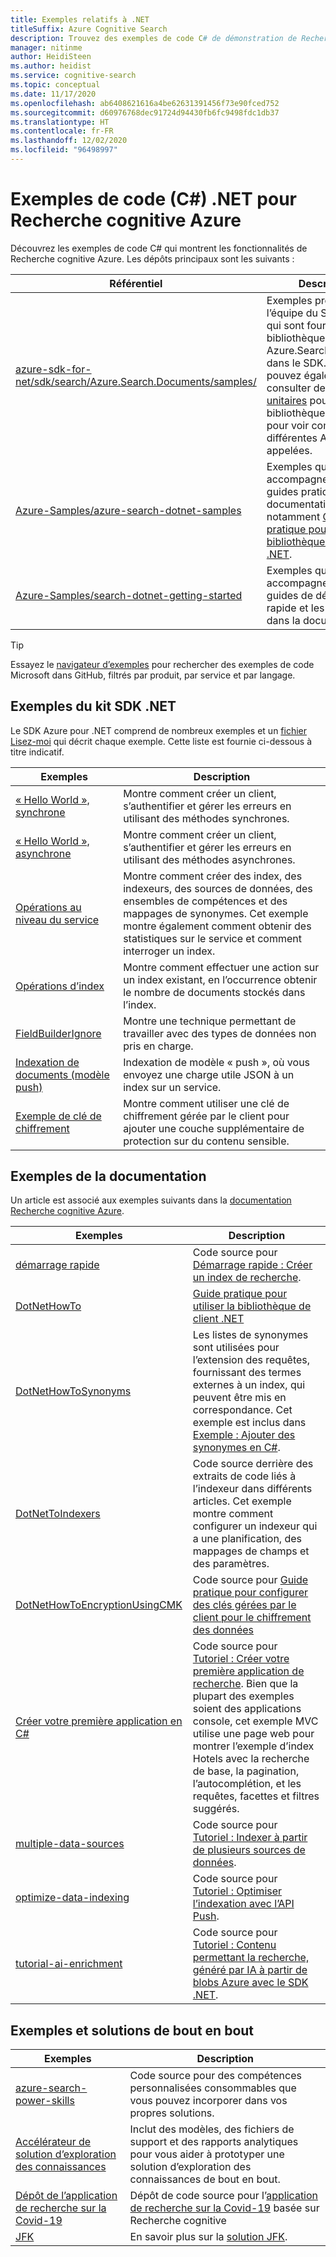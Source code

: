 ```yaml
---
title: Exemples relatifs à .NET
titleSuffix: Azure Cognitive Search
description: Trouvez des exemples de code C# de démonstration de Recherche cognitive Azure qui utilisent les bibliothèques de client .NET.
manager: nitinme
author: HeidiSteen
ms.author: heidist
ms.service: cognitive-search
ms.topic: conceptual
ms.date: 11/17/2020
ms.openlocfilehash: ab6408621616a4be62631391456f73e90fced752
ms.sourcegitcommit: d60976768dec91724d94430fb6fc9498fdc1db37
ms.translationtype: HT
ms.contentlocale: fr-FR
ms.lasthandoff: 12/02/2020
ms.locfileid: "96498997"
---
```

# <a name="net-c-code-samples-for-azure-cognitive-search"></a>Exemples de code (C#) .NET pour Recherche cognitive Azure

Découvrez les exemples de code C# qui montrent les fonctionnalités de Recherche cognitive Azure. Les dépôts principaux sont les suivants :

| Référentiel | Description |
|------------|-------------|
| [azure-sdk-for-net/sdk/search/Azure.Search.Documents/samples/](https://github.com/Azure/azure-sdk-for-net/tree/master/sdk/search/Azure.Search.Documents/samples) | Exemples produits par l’équipe du SDK Azure qui sont fournis avec la bibliothèque de client Azure.Search.Documents dans le SDK. Vous pouvez également consulter des [tests unitaires](https://github.com/Azure/azure-sdk-for-net/tree/master/sdk/search/Azure.Search.Documents/tests) pour la bibliothèque de client pour voir comment différentes API sont appelées. |
| [Azure-Samples/azure-search-dotnet-samples](https://github.com/Azure-Samples/azure-search-dotnet-samples) | Exemples qui accompagnent les guides pratiques dans la documentation, notamment [Guide pratique pour utiliser la bibliothèque de client .NET](search-howto-dotnet-sdk.md).|
| [Azure-Samples/search-dotnet-getting-started](https://github.com/Azure-Samples/search-dotnet-getting-started) | Exemples qui accompagnent les guides de démarrage rapide et les tutoriels dans la documentation.|

> [!Tip]
> Essayez le [navigateur d’exemples](/samples/browse/?languages=csharp&products=azure-cognitive-search) pour rechercher des exemples de code Microsoft dans GitHub, filtrés par produit, par service et par langage.

## <a name="net-sdk-samples"></a>Exemples du kit SDK .NET

Le SDK Azure pour .NET comprend de nombreux exemples et un [fichier Lisez-moi](https://github.com/Azure/azure-sdk-for-net/blob/master/sdk/search/Azure.Search.Documents/samples/README.md) qui décrit chaque exemple. Cette liste est fournie ci-dessous à titre indicatif.

| Exemples | Description |
|---------|-------------|
| [« Hello World », synchrone](https://github.com/Azure/azure-sdk-for-net/blob/master/sdk/search/Azure.Search.Documents/samples/Sample01a_HelloWorld.md) | Montre comment créer un client, s’authentifier et gérer les erreurs en utilisant des méthodes synchrones.|
| [« Hello World », asynchrone](https://github.com/Azure/azure-sdk-for-net/blob/master/sdk/search/Azure.Search.Documents/samples/Sample01b_HelloWorldAsync.md) | Montre comment créer un client, s’authentifier et gérer les erreurs en utilisant des méthodes asynchrones.  |
| [Opérations au niveau du service](https://github.com/Azure/azure-sdk-for-net/blob/master/sdk/search/Azure.Search.Documents/samples/Sample02_Service.md) | Montre comment créer des index, des indexeurs, des sources de données, des ensembles de compétences et des mappages de synonymes. Cet exemple montre également comment obtenir des statistiques sur le service et comment interroger un index.  |
| [Opérations d’index](https://github.com/Azure/azure-sdk-for-net/blob/master/sdk/search/Azure.Search.Documents/samples/Sample03_Index.md) | Montre comment effectuer une action sur un index existant, en l’occurrence obtenir le nombre de documents stockés dans l’index.  |
| [FieldBuilderIgnore](https://github.com/Azure/azure-sdk-for-net/blob/master/sdk/search/Azure.Search.Documents/samples/Sample04_FieldBuilderIgnore.md) | Montre une technique permettant de travailler avec des types de données non pris en charge.  |
| [Indexation de documents (modèle push)](https://github.com/Azure/azure-sdk-for-net/blob/master/sdk/search/Azure.Search.Documents/samples/Sample05_IndexingDocuments.md) | Indexation de modèle « push », où vous envoyez une charge utile JSON à un index sur un service.   |
| [Exemple de clé de chiffrement](https://github.com/Azure/azure-sdk-for-net/blob/master/sdk/search/Azure.Search.Documents/samples/Sample06_EncryptedIndex.md) | Montre comment utiliser une clé de chiffrement gérée par le client pour ajouter une couche supplémentaire de protection sur du contenu sensible.  |

## <a name="documentation-samples"></a>Exemples de la documentation

Un article est associé aux exemples suivants dans la [documentation Recherche cognitive Azure](./index.yml).

| Exemples | Description |
|---------|-------------|
| [démarrage rapide](https://github.com/Azure-Samples/azure-search-dotnet-samples/tree/master/quickstart) | Code source pour [Démarrage rapide : Créer un index de recherche](search-get-started-dotnet.md).  |
| [DotNetHowTo](https://github.com/Azure-Samples/search-dotnet-getting-started/tree/master/DotNetHowTo)  | [Guide pratique pour utiliser la bibliothèque de client .NET](search-howto-dotnet-sdk.md) |
| [DotNetHowToSynonyms](https://github.com/Azure-Samples/search-dotnet-getting-started/tree/master/DotNetHowToSynonyms)  | Les listes de synonymes sont utilisées pour l’extension des requêtes, fournissant des termes externes à un index, qui peuvent être mis en correspondance. Cet exemple est inclus dans [Exemple : Ajouter des synonymes en C#](search-synonyms-tutorial-sdk.md). |
| [DotNetToIndexers](https://github.com/Azure-Samples/search-dotnet-getting-started/tree/master/DotNetHowToIndexers) | Code source derrière des extraits de code liés à l’indexeur dans différents articles. Cet exemple montre comment configurer un indexeur qui a une planification, des mappages de champs et des paramètres.  |
| [DotNetHowToEncryptionUsingCMK](https://github.com/Azure-Samples/search-dotnet-getting-started/tree/master/DotNetHowToEncryptionUsingCMK)  | Code source pour [Guide pratique pour configurer des clés gérées par le client pour le chiffrement des données](search-security-manage-encryption-keys.md) |
| [Créer votre première application en C#](https://github.com/Azure-Samples/azure-search-dotnet-samples/tree/master/create-first-app/v11) |  Code source pour [Tutoriel : Créer votre première application de recherche](tutorial-csharp-create-first-app.md). Bien que la plupart des exemples soient des applications console, cet exemple MVC utilise une page web pour montrer l’exemple d’index Hotels avec la recherche de base, la pagination, l’autocomplétion, et les requêtes, facettes et filtres suggérés. |
| [multiple-data-sources](https://github.com/Azure-Samples/azure-search-dotnet-samples/tree/master/multiple-data-sources)  | Code source pour [Tutoriel : Indexer à partir de plusieurs sources de données](tutorial-multiple-data-sources.md). |
|  [optimize-data-indexing](https://github.com/Azure-Samples/azure-search-dotnet-samples/tree/master/optimize-data-indexing) | Code source pour [Tutoriel : Optimiser l’indexation avec l’API Push](tutorial-optimize-indexing-push-api.md).  |
| [tutorial-ai-enrichment](https://github.com/Azure-Samples/azure-search-dotnet-samples/tree/master/tutorial-ai-enrichment)  | Code source pour [Tutoriel : Contenu permettant la recherche, généré par IA à partir de blobs Azure avec le SDK .NET](cognitive-search-tutorial-blob-dotnet.md).  |

## <a name="standalone-samples-and-solutions"></a>Exemples et solutions de bout en bout

| Exemples | Description |
|---------|-------------|
| [azure-search-power-skills](https://github.com/Azure-Samples/azure-search-power-skills)  | Code source pour des compétences personnalisées consommables que vous pouvez incorporer dans vos propres solutions.  |
| [Accélérateur de solution d’exploration des connaissances](/samples/azure-samples/azure-search-knowledge-mining/azure-search-knowledge-mining/) | Inclut des modèles, des fichiers de support et des rapports analytiques pour vous aider à prototyper une solution d’exploration des connaissances de bout en bout.  |
| [Dépôt de l’application de recherche sur la Covid-19](https://github.com/liamca/covid19search) | Dépôt de code source pour l’[application de recherche sur la Covid-19](https://covid19search.azurewebsites.net/) basée sur Recherche cognitive |
| [JFK](https://github.com/Microsoft/AzureSearch_JFK_Files) | En savoir plus sur la [solution JFK](https://www.microsoft.com/ai/ai-lab-jfk-files). |